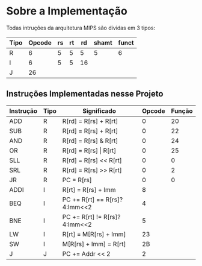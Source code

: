 # Sobre a Implementação
Todas intruções da arquitetura MIPS são dividas em 3 tipos:

| Tipo | Opcode | rs | rt | rd | shamt | funct |
| - | ------ | -- | -- | -- | ----- | ----- |
| R | 6      | 5  |  5 | 5  | 5     | 6     |
| I |   6    |  5 |  5 |     16            |
| J | 26 |

## Instruções Implementadas nesse Projeto
| Instrução | Tipo | Significado | Opcode | Função |
| --------- | ---- | ----------- | ------ | ------ |
| ADD		| R | R[rd] = R[rs] + R[rt] | 0 | 20 |
| SUB		| R | R[rd] = R[rs] + R[rt] | 0 | 22 |
| AND		| R | R[rd] = R[rs] & R[rt] | 0 | 24 |
| OR		| R | R[rd] = R[rs] \| R[rt] | 0 | 25 |
| SLL		| R | R[rd] = R[rs] << R[rt] | 0 | 0 |
| SRL		| R | R[rd] = R[rs] >> R[rt] | 0 | 2 |
| JR		| R | PC = R[rs] | 0 | 0 |
| ADDI		| I | R[rt] = R[rs] + Imm | 8 |  |
| BEQ		| I | PC += R[rt] == R[rs]?4:Imm<<2 | 4 |  |
| BNE		| I | PC += R[rt] != R[rs]?4:Imm<<2 | 5 |  |
| LW		| I | R[rt] = M[R[rs] + Imm] | 23 |  |
| SW		| I | M[R[rs] + Imm] = R[rt] | 2B |  |
| J			| J | PC += Addr << 2 | 2 |  |